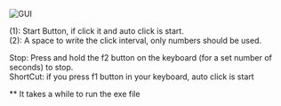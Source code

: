 ![GUI](https://user-images.githubusercontent.com/112751504/216489356-74acd007-69e1-4eff-959f-2bc6157d393f.jpg)

(1): Start Button, if click it and auto click is start.<br>
(2): A space to write the click interval, only numbers should be used.<br>

Stop: Press and hold the f2 button on the keyboard (for a set number of seconds) to stop. <br>
ShortCut: if you press f1 button in your keyboard, auto click is start


** It takes a while to run the exe file
